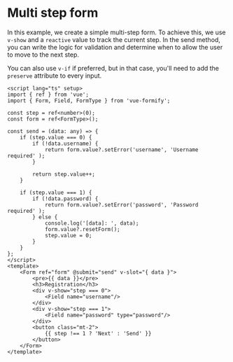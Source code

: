 # Multi step form
In this example, we create a simple multi-step form. To achieve this, we use `v-show` and a `reactive` value to track the current step. In the send method, you can write the logic for validation and determine when to allow the user to move to the next step.

You can also use `v-if` if preferred, but in that case, you'll need to add the `preserve` attribute to every input.

```vue
<script lang="ts" setup>
import { ref } from 'vue';
import { Form, Field, FormType } from 'vue-formify';

const step = ref<number>(0);
const form = ref<FormType>();

const send = (data: any) => {
	if (step.value === 0) {
		if (!data.username) {
			return form.value?.setError('username', 'Username required' );
		}

		return step.value++;
	}

	if (step.value === 1) {
		if (!data.password) {
			return form.value?.setError('password', 'Password required' );
		} else {
			console.log('[data]: ', data);
			form.value?.resetForm();
			step.value = 0;
		}
	}
};
</script>
<template>
	<Form ref="form" @submit="send" v-slot="{ data }">
		<pre>{{ data }}</pre>
		<h3>Registration</h3>
		<div v-show="step === 0">
			<Field name="username"/>
		</div>
		<div v-show="step === 1">
			<Field name="password" type="password"/>
		</div>
		<button class="mt-2">
			{{ step !== 1 ? 'Next' : 'Send' }}
		</button>
	</Form>
</template>
```
